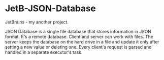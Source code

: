 # JetB-JSON-Database
JetBrains - my another project.

JSON Database is a single file database that stores information in JSON format.
It's a remote database. Client and server can work with files.
The server keeps the database on the hard drive in a file and update it only after setting a new value or deleting one.
Every client's request is parsed and handled in a separate executor's task.
